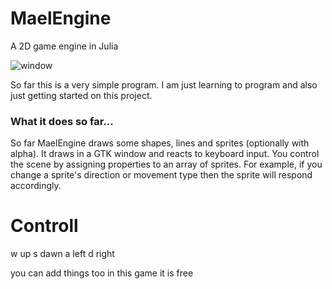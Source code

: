 # MaelEngine
A 2D game engine in Julia

![window](docs/MaelEngine.png)

So far this is a very simple program. I am just learning to program and also just getting started on this project. 

### What it does so far...
So far MaelEngine draws some shapes, lines and sprites (optionally with alpha). It draws in a GTK window and reacts to keyboard input. You control the scene by assigning properties to an array of sprites. For example, if you change a sprite's direction or movement type then the sprite will respond accordingly.



# Controll 
w up s dawn a left d right 

you can add things too 
 in this game it is free
